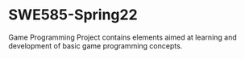 # SWE585-Spring22
Game Programming Project contains elements aimed at learning and development of basic game programming concepts.

